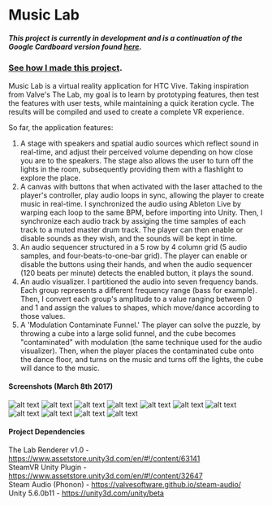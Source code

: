# Music Lab

##### This project is currently in development and is a continuation of the Google Cardboard version found [here](https://github.com/davidhaley/Udacity-VR-Nano-Degree-Project-5-Museum "Museum").

### [See how I made this project](http://www.davidhaley.io/portfolio/vr/music-lab).

Music Lab is a virtual reality application for HTC Vive. Taking inspiration from Valve's The Lab, my goal is to learn by prototyping features, then test the features with user tests, while maintaining a quick iteration cycle. The results will be compiled and used to create a complete VR experience.

So far, the application features:

1. A stage with speakers and spatial audio sources which reflect sound in real-time, and adjust their perceived volume depending on how close you are to the speakers. The stage also allows the user to turn off the lights in the room, subsequently providing them with a flashlight to explore the place.  
2. A canvas with buttons that when activated with the laser attached to the player's controller, play audio loops in sync, allowing the player to create music in real-time. I synchronized the audio using Ableton Live by warping each loop to the same BPM, before importing into Unity. Then, I synchronize each audio track by assiging the time samples of each track to a muted master drum track. The player can then enable or disable sounds as they wish, and the sounds will be kept in time.  
3. An audio sequencer structured in a 5 row by 4 column grid (5 audio samples, and four-beats-to-one-bar grid). The player can enable or disable the buttons using their hands, and when the audio sequencer (120 beats per minute) detects the enabled button, it plays the sound.  
4. An audio visualizer. I partitioned the audio into seven frequency bands. Each group represents a different frequency range (bass for example). Then, I convert each group's amplitude to a value ranging between 0 and 1 and assign the values to shapes, which move/dance according to those values.  
5. A 'Modulation Contaminate Funnel.' The player can solve the puzzle, by throwing a cube into a large solid funnel, and the cube becomes "contaminated" with modulation (the same technique used for the audio visualizer). Then, when the player places the contaminated cube onto the dance floor, and turns on the music and turns off the lights, the cube will dance to the music.  

#### Screenshots (March 8th 2017)

![alt text](https://cloud.githubusercontent.com/assets/11729897/23720137/11fe6bec-03fb-11e7-9735-a62548b546e3.png)
![alt text](https://cloud.githubusercontent.com/assets/11729897/23720145/17938786-03fb-11e7-8d8f-d321933a88cc.png)
![alt text](https://cloud.githubusercontent.com/assets/11729897/23720148/1a7814bc-03fb-11e7-929e-f456151fb023.png)
![alt text](https://cloud.githubusercontent.com/assets/11729897/23720152/1f3901e6-03fb-11e7-8e27-6a15e77e17b1.png)
![alt text](https://cloud.githubusercontent.com/assets/11729897/23720159/272fa184-03fb-11e7-9e4f-c35c04796e88.png)
![alt text](https://cloud.githubusercontent.com/assets/11729897/23720166/2db28738-03fb-11e7-89e9-b92a1062ed73.png)
![alt text](https://cloud.githubusercontent.com/assets/11729897/23720173/39a3fc84-03fb-11e7-8f03-24e31c1b08f9.png)
![alt text](https://cloud.githubusercontent.com/assets/11729897/23720181/40fd1ace-03fb-11e7-8e50-7c34e64bcece.png)
![alt text](https://cloud.githubusercontent.com/assets/11729897/23720186/43f63288-03fb-11e7-8591-f747ef8171b2.png)
![alt text](https://cloud.githubusercontent.com/assets/11729897/23720194/48119c18-03fb-11e7-815d-abbdc2d06413.png)
![alt text](https://cloud.githubusercontent.com/assets/11729897/23720204/4c7d270e-03fb-11e7-8f16-6a53fed3335c.png)

#### Project Dependencies

The Lab Renderer v1.0 - https://www.assetstore.unity3d.com/en/#!/content/63141  
SteamVR Unity Plugin - https://www.assetstore.unity3d.com/en/#!/content/32647  
Steam Audio (Phonon) - https://valvesoftware.github.io/steam-audio/  
Unity 5.6.0b11 - https://unity3d.com/unity/beta  
